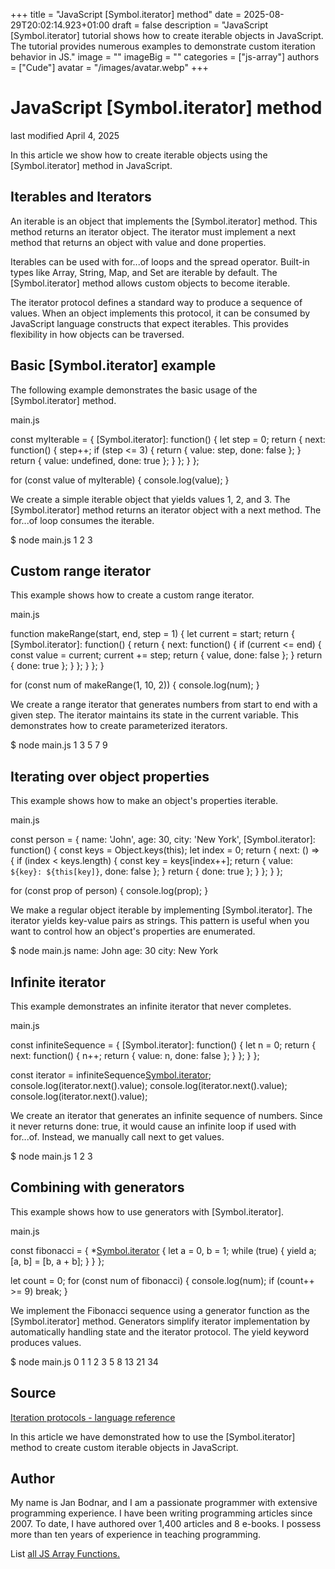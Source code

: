 +++
title = "JavaScript [Symbol.iterator] method"
date = 2025-08-29T20:02:14.923+01:00
draft = false
description = "JavaScript [Symbol.iterator] tutorial shows how to create iterable objects in JavaScript. The tutorial provides numerous examples to demonstrate custom iteration behavior in JS."
image = ""
imageBig = ""
categories = ["js-array"]
authors = ["Cude"]
avatar = "/images/avatar.webp"
+++

# JavaScript [Symbol.iterator] method

last modified April 4, 2025

 

In this article we show how to create iterable objects using the
[Symbol.iterator] method in JavaScript.

## Iterables and Iterators

An iterable is an object that implements the [Symbol.iterator]
method. This method returns an iterator object. The iterator must implement
a next method that returns an object with value
and done properties.

Iterables can be used with for...of loops and the spread operator.
Built-in types like Array, String, Map, and Set are iterable by default.
The [Symbol.iterator] method allows custom objects to become
iterable.

The iterator protocol defines a standard way to produce a sequence of values.
When an object implements this protocol, it can be consumed by JavaScript
language constructs that expect iterables. This provides flexibility in
how objects can be traversed.

## Basic [Symbol.iterator] example

The following example demonstrates the basic usage of the
[Symbol.iterator] method.

main.js
  

const myIterable = {
  [Symbol.iterator]: function() {
    let step = 0;
    return {
      next: function() {
        step++;
        if (step &lt;= 3) {
          return { value: step, done: false };
        }
        return { value: undefined, done: true };
      }
    };
  }
};

for (const value of myIterable) {
  console.log(value);
}

We create a simple iterable object that yields values 1, 2, and 3. The
[Symbol.iterator] method returns an iterator object with a
next method. The for...of loop consumes the
iterable.

$ node main.js
1
2
3

## Custom range iterator

This example shows how to create a custom range iterator.

main.js
  

function makeRange(start, end, step = 1) {
  let current = start;
  return {
    [Symbol.iterator]: function() {
      return {
        next: function() {
          if (current &lt;= end) {
            const value = current;
            current += step;
            return { value, done: false };
          }
          return { done: true };
        }
      };
    }
  };
}

for (const num of makeRange(1, 10, 2)) {
  console.log(num);
}

We create a range iterator that generates numbers from start to end with a
given step. The iterator maintains its state in the current
variable. This demonstrates how to create parameterized iterators.

$ node main.js
1
3
5
7
9

## Iterating over object properties

This example shows how to make an object's properties iterable.

main.js
  

const person = {
  name: 'John',
  age: 30,
  city: 'New York',
  [Symbol.iterator]: function() {
    const keys = Object.keys(this);
    let index = 0;
    return {
      next: () =&gt; {
        if (index &lt; keys.length) {
          const key = keys[index++];
          return { value: `${key}: ${this[key]}`, done: false };
        }
        return { done: true };
      }
    };
  }
};

for (const prop of person) {
  console.log(prop);
}

We make a regular object iterable by implementing [Symbol.iterator].
The iterator yields key-value pairs as strings. This pattern is useful when you
want to control how an object's properties are enumerated.

$ node main.js
name: John
age: 30
city: New York

## Infinite iterator

This example demonstrates an infinite iterator that never completes.

main.js
  

const infiniteSequence = {
  [Symbol.iterator]: function() {
    let n = 0;
    return {
      next: function() {
        n++;
        return { value: n, done: false };
      }
    };
  }
};

const iterator = infiniteSequence[Symbol.iterator]();
console.log(iterator.next().value);
console.log(iterator.next().value);
console.log(iterator.next().value);

We create an iterator that generates an infinite sequence of numbers. Since it
never returns done: true, it would cause an infinite loop if used
with for...of. Instead, we manually call next to
get values.

$ node main.js
1
2
3

## Combining with generators

This example shows how to use generators with [Symbol.iterator].

main.js
  

const fibonacci = {
  *[Symbol.iterator]() {
    let a = 0, b = 1;
    while (true) {
      yield a;
      [a, b] = [b, a + b];
    }
  }
};

let count = 0;
for (const num of fibonacci) {
  console.log(num);
  if (count++ &gt;= 9) break;
}

We implement the Fibonacci sequence using a generator function as the
[Symbol.iterator] method. Generators simplify iterator
implementation by automatically handling state and the iterator protocol.
The yield keyword produces values.

$ node main.js
0
1
1
2
3
5
8
13
21
34

## Source

[Iteration protocols - language reference](https://developer.mozilla.org/en-US/docs/Web/JavaScript/Reference/Iteration_protocols)

In this article we have demonstrated how to use the [Symbol.iterator]
method to create custom iterable objects in JavaScript.

## Author

My name is Jan Bodnar, and I am a passionate programmer with extensive
programming experience. I have been writing programming articles since 2007.
To date, I have authored over 1,400 articles and 8 e-books. I possess more
than ten years of experience in teaching programming.

List [all JS Array Functions.](/javascript/#js-array)